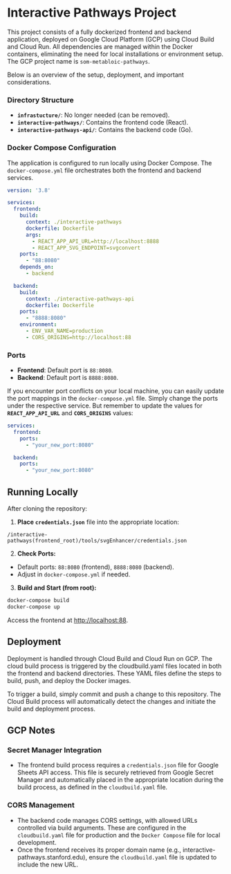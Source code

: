 # Interactive Pathways Project

This project consists of a fully dockerized frontend and backend application, deployed on Google Cloud Platform (GCP) using Cloud Build and Cloud Run. All dependencies are managed within the Docker containers, eliminating the need for local installations or environment setup. The GCP project name is `som-metabloic-pathways`.

Below is an overview of the setup, deployment, and important considerations.

### Directory Structure
- **`infrastucture/`**: No longer needed (can be removed).
- **`interactive-pathways/`**: Contains the frontend code (React).
- **`interactive-pathways-api/`**: Contains the backend code (Go).

### Docker Compose Configuration

The application is configured to run locally using Docker Compose. The `docker-compose.yml` file orchestrates both the frontend and backend services.

```yaml
version: '3.8'

services:
  frontend:
    build:
      context: ./interactive-pathways
      dockerfile: Dockerfile
      args:
        - REACT_APP_API_URL=http://localhost:8888
        - REACT_APP_SVG_ENDPOINT=svgconvert
    ports:
      - "88:8080"
    depends_on:
      - backend

  backend:
    build:
      context: ./interactive-pathways-api
      dockerfile: Dockerfile
    ports:
      - "8888:8080"
    environment:
      - ENV_VAR_NAME=production
      - CORS_ORIGINS=http://localhost:88
```

### Ports

- **Frontend**: Default port is `88:8080`.
- **Backend**: Default port is `8888:8080`.

If you encounter port conflicts on your local machine, you can easily update the port mappings in the `docker-compose.yml` file. Simply change the ports under the respective service.  But remember to update the values for **`REACT_APP_API_URL`** and **`CORS_ORIGINS`** values:

```yaml
services:
  frontend:
    ports:
      - "your_new_port:8080"

  backend:
    ports:
      - "your_new_port:8080"
```


## Running Locally

After cloning the repository:

1. **Place `credentials.json`** file into the appropriate location:

```
/interactive-pathways(frontend_root)/tools/svgEnhancer/credentials.json
```

2. **Check Ports:**
- Default ports: `88:8080` (frontend), `8888:8080` (backend).
- Adjust in `docker-compose.yml` if needed.

3. **Build and Start (from root):**

  ```sh
  docker-compose build
  docker-compose up
  ```
Access the frontend at [http://localhost:88](http://localhost:88).



## Deployment

Deployment is handled through Cloud Build and Cloud Run on GCP. The cloud build process is triggered by the cloudbuild.yaml files located in both the frontend and backend directories. These YAML files define the steps to build, push, and deploy the Docker images.

To trigger a build, simply commit and push a change to this repository. The Cloud Build process will automatically detect the changes and initiate the build and deployment process.


## GCP Notes

### Secret Manager Integration

- The frontend build process requires a `credentials.json` file for Google Sheets API access. This file is securely retrieved from Google Secret Manager and automatically placed in the appropriate location during the build process, as defined in the `cloudbuild.yaml` file.

### CORS Management

- The backend code manages CORS settings, with allowed URLs controlled via build arguments. These are configured in the `cloudbuild.yaml` file for production and the `Docker Compose` file for local development.
- Once the frontend receives its proper domain name (e.g., interactive-pathways.stanford.edu), ensure the `cloudbuild.yaml` file is updated to include the new URL.

